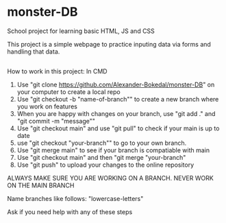 # monster-DB
School project for learning basic HTML, JS and CSS

This project is a simple webpage to practice inputing data via forms and handling that data.

##

How to work in this project:
In CMD
1. Use "git clone https://github.com/Alexander-Bokedal/monster-DB" on your computer to create a local repo
2. Use "git checkout -b "name-of-branch"" to create a new branch where you work on features
3. When you are happy with changes on your branch, use "git add ." and "git commit -m "message""
4. Use "git checkout main" and use "git pull" to check if your main is up to date
5. use "git checkout "your-branch"" to go to your own branch.
6. Use "git merge main" to see if your branch is compatiable with main
7. Use "git checkout main" and then "git merge "your-branch"
8. Use "git push" to upload your changes to the online repository

ALWAYS MAKE SURE YOU ARE WORKING ON A BRANCH. NEVER WORK ON THE MAIN BRANCH

Name branches like follows:
"lowercase-letters"

Ask if you need help with any of these steps
